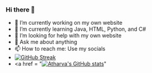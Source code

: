 ### Hi there 👋
- 🔭 I’m currently working on my own website
- 🌱 I’m currently learning Java, HTML, Python, and C#
- 🤔 I’m looking for help with my own website
- 💬 Ask me about anything
- 📫 How to reach me: Use my socials
- <a href="https://git.io/streak-stats"><img src="https://streak-stats.demolab.com?user=AtharvaK123&theme=radical" alt="GitHub Streak" /></a>
- <a href = "[![Atharva's GitHub stats](https://github-readme-stats.vercel.app/api?username=AtharvaK123)](https://github.com/anuraghazra/github-readme-stats)"</a>
